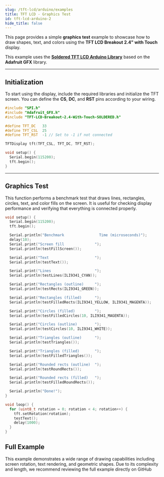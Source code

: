 ```yaml
---
slug: /tft-lcd/arduino/examples
title: TFT LCD - Graphics Test
id: tft-lcd-arduino-2
hide_title: false
---
```


This page provides a simple **graphics test** example to showcase how to draw shapes, text, and colors using the **TFT LCD Breakout 2.4" with Touch** display.

<InfoBox>This example uses the [**Soldered TFT LCD Arduino Library**](https://github.com/SolderedElectronics/Soldered-TFT-LCD-Breakout-2.4-With-Touch-Arduino-Library) based on the **Adafruit GFX** library.</InfoBox>

---

## Initialization

To start using the display, include the required libraries and initialize the TFT screen. You can define the **CS**, **DC**, and **RST** pins according to your wiring.

```cpp
#include "SPI.h"
#include "Adafruit_GFX.h"
#include "TFT-LCD-Breakout-2.4-With-Touch-SOLDERED.h"

#define TFT_DC   33
#define TFT_CSL  25
#define TFT_RST  -1 // Set to -1 if not connected

TFTDisplay tft(TFT_CSL, TFT_DC, TFT_RST);

void setup() {
  Serial.begin(115200);
  tft.begin();
}
```

<FunctionDocumentation
  functionName="tft.begin()"
  description="Initializes communication with the TFT LCD display. Must be called before any drawing commands."
  returnDescription="None"
  parameters={[]}
/>

---

## Graphics Test

This function performs a benchmark test that draws lines, rectangles, circles, text, and color fills on the screen. It is useful for checking display performance and verifying that everything is connected properly.

```cpp
void setup() {
  Serial.begin(115200);
  tft.begin();

  Serial.println("Benchmark                Time (microseconds)");
  delay(10);
  Serial.print("Screen fill              ");
  Serial.println(testFillScreen());

  Serial.print("Text                     ");
  Serial.println(testText());

  Serial.print("Lines                    ");
  Serial.println(testLines(ILI9341_CYAN));

  Serial.print("Rectangles (outline)     ");
  Serial.println(testRects(ILI9341_GREEN));

  Serial.print("Rectangles (filled)      ");
  Serial.println(testFilledRects(ILI9341_YELLOW, ILI9341_MAGENTA));

  Serial.print("Circles (filled)         ");
  Serial.println(testFilledCircles(10, ILI9341_MAGENTA));

  Serial.print("Circles (outline)        ");
  Serial.println(testCircles(10, ILI9341_WHITE));

  Serial.print("Triangles (outline)      ");
  Serial.println(testTriangles());

  Serial.print("Triangles (filled)       ");
  Serial.println(testFilledTriangles());

  Serial.print("Rounded rects (outline)  ");
  Serial.println(testRoundRects());

  Serial.print("Rounded rects (filled)   ");
  Serial.println(testFilledRoundRects());

  Serial.println("Done!");
}

void loop() {
  for (uint8_t rotation = 0; rotation < 4; rotation++) {
    tft.setRotation(rotation);
    testText();
    delay(1000);
  }
}
```

## Full Example

<WarningBox>
This example demonstrates a wide range of drawing capabilities including screen rotation, text rendering, and geometric shapes. Due to its complexity and length, we recommend reviewing the full example directly on GitHub
</WarningBox>


<QuickLink 
  title="GraphicsTest.ino" 
  description="Complete example of a graphical test sequence for the TFT LCD"
  url="https://github.com/SolderedElectronics/Soldered-TFT-LCD-Breakout-2.4-With-Touch-Arduino-Library/blob/main/examples/GraphicsTest/GraphicsTest.ino" 
/>
